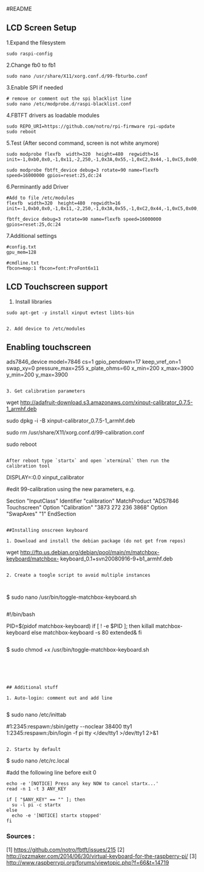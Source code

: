 #README


## LCD Screen Setup

1.Expand the filesystem

```
sudo raspi-config
```

2.Change fb0 to fb1

```
sudo nano /usr/share/X11/xorg.conf.d/99-fbturbo.conf
```

3.Enable SPI if needed

```
# remove or comment out the spi blacklist line
sudo nano /etc/modprobe.d/raspi-blacklist.conf
```

4.FBTFT drivers as loadable modules

```
sudo REPO_URI=https://github.com/notro/rpi-firmware rpi-update
sudo reboot
```

5.Test (After second command, screen is not white anymore)

```
sudo modprobe flexfb  width=320  height=480  regwidth=16 init=-1,0xb0,0x0,-1,0x11,-2,250,-1,0x3A,0x55,-1,0xC2,0x44,-1,0xC5,0x00,0x00,0x00,0x00,-1,0xE0,0x0F,0x1F,0x1C,0x0C,0x0F,0x08,0x48,0x98,0x37,0x0A,0x13,0x04,0x11,0x0D,0x00,-1,0xE1,0x0F,0x32,0x2E,0x0B,0x0D,0x05,0x47,0x75,0x37,0x06,0x10,0x03,0x24,0x20,0x00,-1,0xE2,0x0F,0x32,0x2E,0x0B,0x0D,0x05,0x47,0x75,0x37,0x06,0x10,0x03,0x24,0x20,0x00,-1,0x36,0x28,-1,0x11,-1,0x29,-3

sudo modprobe fbtft_device debug=3 rotate=90 name=flexfb speed=16000000 gpios=reset:25,dc:24

```

6.Perminantly add Driver

```
#Add to file /etc/modules
flexfb  width=320  height=480  regwidth=16 init=-1,0xb0,0x0,-1,0x11,-2,250,-1,0x3A,0x55,-1,0xC2,0x44,-1,0xC5,0x00,0x00,0x00,0x00,-1,0xE0,0x0F,0x1F,0x1C,0x0C,0x0F,0x08,0x48,0x98,0x37,0x0A,0x13,0x04,0x11,0x0D,0x00,-1,0xE1,0x0F,0x32,0x2E,0x0B,0x0D,0x05,0x47,0x75,0x37,0x06,0x10,0x03,0x24,0x20,0x00,-1,0xE2,0x0F,0x32,0x2E,0x0B,0x0D,0x05,0x47,0x75,0x37,0x06,0x10,0x03,0x24,0x20,0x00,-1,0x36,0x28,-1,0x11,-1,0x29,-3

fbtft_device debug=3 rotate=90 name=flexfb speed=16000000 gpios=reset:25,dc:24
```
7.Additional settings

```
#config.txt
gpu_mem=128

#cmdline.txt
fbcon=map:1 fbcon=font:ProFont6x11

```


## LCD Touchscreen support

1. Install libraries

```
sudo apt-get -y install xinput evtest libts-bin


2. Add device to /etc/modules

```

## Enabling touchscreen

ads7846_device model=7846 cs=1 gpio_pendown=17  keep_vref_on=1 swap_xy=0 pressure_max=255 x_plate_ohms=60 x_min=200  x_max=3900 y_min=200 y_max=3900

```

3. Get calibration parameters

```
wget http://adafruit-download.s3.amazonaws.com/xinput-calibrator_0.7.5-1_armhf.deb

sudo dpkg -i -B xinput-calibrator_0.7.5-1_armhf.deb

sudo rm /usr/share/X11/xorg.conf.d/99-calibration.conf

sudo reboot

```

After reboot type `startx` and open `xterminal` then run the calibration tool

```
DISPLAY=:0.0 xinput_calibrator

#edit 99-calibration using the new parameters, e.g.

Section "InputClass"
	Identifier "calibration"
	MatchProduct "ADS7846 Touchscreen"
	Option "Calibration" "3873 272 236 3868"
	Option  "SwapAxes"      "1"
EndSection

```

##Installing onscreen keyboard

1. Download and install the debian package (do not get from repos)

```
wget http://ftp.us.debian.org/debian/pool/main/m/matchbox-keyboard/matchbox-
keyboard_0.1+svn20080916-9+b1_armhf.deb


```

2. Create a toogle script to avoid multiple instances



```
$ sudo nano /usr/bin/toggle-matchbox-keyboard.sh
```

```

#!/bin/bash

PID=$(pidof matchbox-keyboard)
if [ ! -e $PID ]; then
        killall matchbox-keyboard
else
        matchbox-keyboard -s 80 extended&
fi

```

```
$ sudo chmod +x /usr/bin/toggle-matchbox-keyboard.sh
```





## Additional stuff

1. Auto-login: comment out and add line


```
$ sudo nano /etc/inittab

#1:2345:respawn:/sbin/getty --noclear 38400 tty1
1:2345:respawn:/bin/login -f pi tty </dev/tty1 >/dev/tty1 2>&1


``` 

2. Startx by default

``` 

$ sudo nano /etc/rc.local 

#add the following line before exit 0


```
echo -e '[NOTICE] Press any key NOW to cancel startx...'
read -n 1 -t 3 ANY_KEY

if [ "$ANY_KEY" == "" ]; then
  su -l pi -c startx
else
  echo -e '[NOTICE] startx stopped'
fi

``` 


### Sources :

[1] https://github.com/notro/fbtft/issues/215
[2] http://ozzmaker.com/2014/06/30/virtual-keyboard-for-the-raspberry-pi/
[3] http://www.raspberrypi.org/forums/viewtopic.php?f=66&t=14719